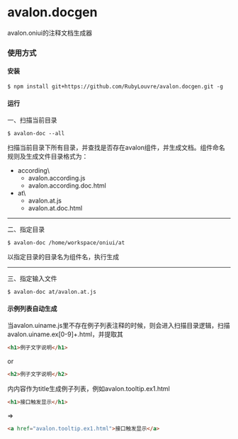 avalon.docgen
=============

avalon.oniui的注释文档生成器


### 使用方式

#### 安装

    $ npm install git+https://github.com/RubyLouvre/avalon.docgen.git -g

#### 运行

一、扫描当前目录

    $ avalon-doc --all

扫描当前目录下所有目录，并查找是否存在avalon组件，并生成文档。组件命名规则及生成文件目录格式为：

  - according\
    - avalon.according.js
    - avalon.according.doc.html
  - at\
    - avalon.at.js
    - avalon.at.doc.html

---

二、指定目录

    $ avalon-doc /home/workspace/oniui/at

以指定目录的目录名为组件名，执行生成

---

三、指定输入文件

    $ avalon-doc at/avalon.at.js

#### 示例列表自动生成

当avalon.uiname.js里不存在例子列表注释的时候，则会进入扫描目录逻辑，扫描avalon.uiname.ex\[0-9\]+.html，并提取其

```html
<h1>例子文字说明</h1>
```

or 

```html
<h2>例子文字说明</h2>
```

内内容作为title生成例子列表，例如avalon.tooltip.ex1.html

```html
<h1>接口触发显示</h1>
```

=>

```html
<a href="avalon.tooltip.ex1.html">接口触发显示</a>
```
